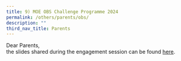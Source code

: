 ```yaml
---
title: 9) MOE OBS Challenge Programme 2024
permalink: /others/parents/obs/
description: ""
third_nav_title: Parents
---
```

Dear Parents,   
the slides shared during the engagement session can be found [here](/files/parents%20briefing%20slides%20(5d4n%202024%20moc)%20-%20tpss%20edited.pdf).
